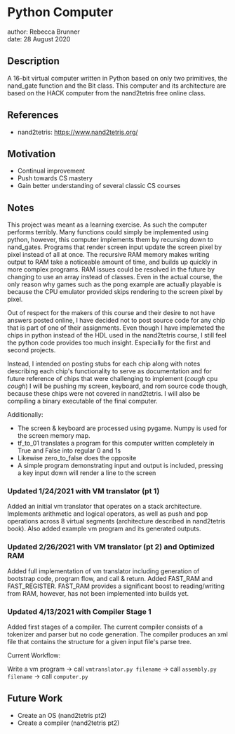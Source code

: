 # Python Computer

author: Rebecca Brunner
<br>
date: 28 August 2020

## Description

A 16-bit virtual computer written in Python based on only two primitives, the nand_gate function and the Bit class.  This computer and its architecture are based on the HACK computer from the nand2tetris free online class.

## References

- nand2tetris: https://www.nand2tetris.org/

## Motivation

- Continual improvement
- Push towards CS mastery
- Gain better understanding of several classic CS courses

## Notes

This project was meant as a learning exercise.  As such the computer performs terribly.  Many functions could simply be implemented using python, however, this computer implements them by recursing down to nand_gates.  Programs that render screen input update the screen pixel by pixel instead of all at once.  The recursive RAM memory makes writing output to RAM take a noticeable amount of time, and builds up quickly in more complex programs.  RAM issues could be resolved in the future by changing to use an array instead of classes.  Even in the actual course, the only reason why games such as the pong example are actually playable is because the CPU emulator provided skips rendering to the screen pixel by pixel.

Out of respect for the makers of this course and their desire to not have answers posted online, I have decided not to post source code for any chip that is part of one of their assignments.  Even though I have implemeted the chips in python instead of the HDL used in the nand2tetris course, I still feel the python code provides too much insight.  Especially for the first and second projects.

Instead, I intended on posting stubs for each chip along with notes describing each chip's functionality to serve as documentation and for future reference of chips that were challenging to implement (*cough* cpu *cough*) I will be pushing my screen, keyboard, and rom source code though, because these chips were not covered in nand2tetris.  I will also be compiling a binary executable of the final computer.

<!-- The binaries have been compiled on Windows 10 Pro v1709 and Ubuntu 18.04.3.  The compiled binary includes an application that renders a line to the screen when a key is pressed.  The key must be pressed down until the command that checks the keyboard is executed again, which could take a few seconds.  Releasing the key beforehand will reset the keyboard back to its unpressed state and will not render anything to the screen.  A display driver is necessary to run the application - the app will crash otherwise. -->

Additionally:

- The screen & keyboard are processed using pygame.  Numpy is used for the screen memory map.
- tf_to_01 translates a program for this computer written completely in True and False into regular 0 and 1s
- Likewise zero_to_false does the opposite
- A simple program demonstrating input and output is included, pressing a key input down will render a line to the screen

### Updated 1/24/2021 with VM translator (pt 1)

Added an initial vm translator that operates on a stack architecture.  Implements arithmetic and logical operators, as well as push and pop operations across 8 virtual segments (architecture described in nand2tetris book).  Also added example vm program and its generated outputs.

### Updated 2/26/2021 with VM translator (pt 2) and Optimized RAM

Added full implementation of vm translator including generation of bootstrap code, program flow, and call & return.  Added FAST_RAM and FAST_REGISTER.  FAST_RAM provides a significant boost to reading/writing from RAM, however, has not been implemented into builds yet.

### Updated 4/13/2021 with Compiler Stage 1

Added first stages of a compiler.  The current compiler consists of a tokenizer and parser but no code generation.  The compiler produces an xml file that contains the structure for a given input file's parse tree.

Current Workflow:

Write a vm program -> call `vmtranslator.py filename` -> call `assembly.py filename` -> call `computer.py`

## Future Work

- Create an OS (nand2tetris pt2)
- Create a compiler (nand2tetris pt2)

